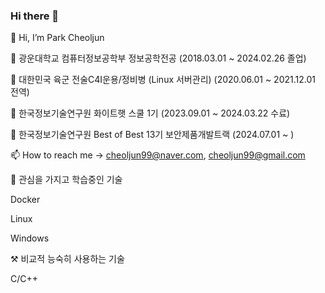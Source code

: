 ### Hi there 👋
👋 Hi, I’m Park Cheoljun

🌱 광운대학교 컴퓨터정보공학부 정보공학전공 (2018.03.01 ~ 2024.02.26 졸업)

🌱 대한민국 육군 전술C4I운용/정비병 (Linux 서버관리) (2020.06.01 ~ 2021.12.01 전역)

🌱 한국정보기술연구원 화이트햇 스쿨 1기 (2023.09.01 ~ 2024.03.22 수료)

🌱 한국정보기술연구원 Best of Best 13기 보안제품개발트랙 (2024.07.01 ~ )

📫 How to reach me -> cheoljun99@naver.com, cheoljun99@gmail.com

🤔 관심을 가지고 학습중인 기술
 
Docker

Linux

Windows

⚒️ 비교적 능숙히 사용하는 기술

C/C++

<!--
⚡ Fun fact: https://www.dbpia.co.kr/journal/articleDetail?nodeId=NODE11227810

[![Hits](https://hits.seeyoufarm.com/api/count/incr/badge.svg?url=https%3A%2F%2Fgithub.com%2Fcheoljun99&count_bg=%2379C83D&title_bg=%23555555&icon=&icon_color=%23E7E7E7&title=hits&edge_flat=false)](https://hits.seeyoufarm.com)
-->


<!--
**cheoljun99/cheoljun99** is a ✨ _special_ ✨ repository because its `README.md` (this file) appears on your GitHub profile.

Here are some ideas to get you started:

- 🔭 I’m currently working on ...
- 🌱 I’m currently learning ...
- 👯 I’m looking to collaborate on ...
- 🤔 I’m looking for help with ...
- 💬 Ask me about ...
- 📫 How to reach me: ...
- 😄 Pronouns: ...
- ⚡ Fun fact: ...
- 📮
- ![Top Langs](https://github-readme-stats.vercel.app/api/top-langs/?username=cheoljun99&layout=compact&theme=demo)
- [![Hits](https://hits.seeyoufarm.com/api/count/incr/badge.svg?url=https%3A%2F%2Fgithub.com%2Fcheoljun99&count_bg=%2379C83D&title_bg=%23555555&icon=&icon_color=%23E7E7E7&title=hits&edge_flat=false)](https://hits.seeyoufarm.com)
-->
